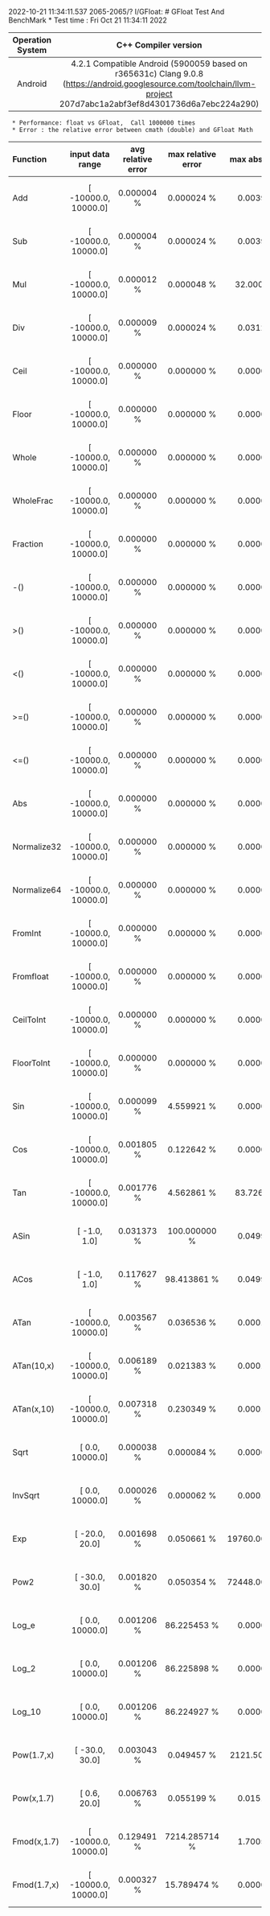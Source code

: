 2022-10-21 11:34:11.537 2065-2065/? I/GFloat: # GFloat Test And BenchMark
     * Test time : Fri Oct 21 11:34:11 2022
    
|Operation System| C++ Compiler version |CPU  | Base Frequency  |
|:--:|:--:|:--:|:--:|
|Android|4.2.1 Compatible Android (5900059 based on r365631c) Clang 9.0.8 (https://android.googlesource.com/toolchain/llvm-project 207d7abc1a2abf3ef8d4301736d6a7ebc224a290)|Unkown CPU|0.0192 GHz or  0.019 GHz |
     * Performance: float vs GFloat,  Call 1000000 times
     * Error : the relative error between cmath (double) and GFloat Math 
    
| Function | input data range |avg relative error | max relative error | max abs error |float vs GFloat | float / GFloat |
|:--|:--:|:--:|:--:|:--:|:--:|:--:|
|Add         |[ -10000.0,  10000.0]|  0.000004 %|      0.000024 %|      0.003906| 1.10 vs 12.29  (ms)|0.09 |
|Sub         |[ -10000.0,  10000.0]|  0.000004 %|      0.000024 %|      0.003906| 0.95 vs 12.82  (ms)|0.07 |
|Mul         |[ -10000.0,  10000.0]|  0.000012 %|      0.000048 %|     32.000000| 0.96 vs  3.87  (ms)|0.25 |
|Div         |[ -10000.0,  10000.0]|  0.000009 %|      0.000024 %|      0.031250| 1.55 vs  9.12  (ms)|0.17 |
|Ceil        |[ -10000.0,  10000.0]|  0.000000 %|      0.000000 %|      0.000000| 0.54 vs  8.07  (ms)|0.07 |
|Floor       |[ -10000.0,  10000.0]|  0.000000 %|      0.000000 %|      0.000000| 0.52 vs  3.62  (ms)|0.14 |
|Whole       |[ -10000.0,  10000.0]|  0.000000 %|      0.000000 %|      0.000000| 0.63 vs  6.81  (ms)|0.09 |
|WholeFrac   |[ -10000.0,  10000.0]|  0.000000 %|      0.000000 %|      0.000000| 0.52 vs 17.66  (ms)|0.03 |
|Fraction    |[ -10000.0,  10000.0]|  0.000000 %|      0.000000 %|      0.000000| 0.62 vs  7.24  (ms)|0.09 |
|-()         |[ -10000.0,  10000.0]|  0.000000 %|      0.000000 %|      0.000000| 0.52 vs  3.38  (ms)|0.15 |
|>()         |[ -10000.0,  10000.0]|  0.000000 %|      0.000000 %|      0.000000| 0.92 vs  8.81  (ms)|0.10 |
|<()         |[ -10000.0,  10000.0]|  0.000000 %|      0.000000 %|      0.000000| 0.93 vs  9.27  (ms)|0.10 |
|>=()        |[ -10000.0,  10000.0]|  0.000000 %|      0.000000 %|      0.000000| 0.85 vs  9.19  (ms)|0.09 |
|<=()        |[ -10000.0,  10000.0]|  0.000000 %|      0.000000 %|      0.000000| 0.84 vs  6.43  (ms)|0.13 |
|Abs         |[ -10000.0,  10000.0]|  0.000000 %|      0.000000 %|      0.000000| 0.51 vs  6.88  (ms)|0.07 |
|Normalize32 |[ -10000.0,  10000.0]|  0.000000 %|      0.000000 %|      0.000000| 0.57 vs  4.45  (ms)|0.13 |
|Normalize64 |[ -10000.0,  10000.0]|  0.000000 %|      0.000000 %|      0.000000| 0.50 vs  4.83  (ms)|0.10 |
|FromInt     |[ -10000.0,  10000.0]|  0.000000 %|      0.000000 %|      0.000000| 0.62 vs  3.22  (ms)|0.19 |
|Fromfloat   |[ -10000.0,  10000.0]|  0.000000 %|      0.000000 %|      0.000000| 0.60 vs  0.47  (ms)|**1.28** |
|CeilToInt   |[ -10000.0,  10000.0]|  0.000000 %|      0.000000 %|      0.000000| 0.51 vs  5.64  (ms)|0.09 |
|FloorToInt  |[ -10000.0,  10000.0]|  0.000000 %|      0.000000 %|      0.000000| 0.51 vs  5.29  (ms)|0.10 |
|Sin         |[ -10000.0,  10000.0]|  0.000099 %|      4.559921 %|      0.000005|14.02 vs 25.86  (ms)|0.54 |
|Cos         |[ -10000.0,  10000.0]|  0.001805 %|      0.122642 %|      0.000028|13.80 vs 24.90  (ms)|0.55 |
|Tan         |[ -10000.0,  10000.0]|  0.001776 %|      4.562861 %|     83.726562|16.53 vs 56.95  (ms)|0.29 |
|ASin        |[     -1.0,      1.0]|  0.031373 %|    100.000000 %|      0.049958| 6.95 vs 42.52  (ms)|0.16 |
|ACos        |[     -1.0,      1.0]|  0.117627 %|     98.413861 %|      0.049958| 7.04 vs 55.20  (ms)|0.13 |
|ATan        |[ -10000.0,  10000.0]|  0.003567 %|      0.036536 %|      0.000166|13.98 vs 41.97  (ms)|0.33 |
|ATan(10,x)  |[ -10000.0,  10000.0]|  0.006189 %|      0.021383 %|      0.000166|22.51 vs 54.09  (ms)|0.42 |
|ATan(x,10)  |[ -10000.0,  10000.0]|  0.007318 %|      0.230349 %|      0.000166|20.99 vs 52.51  (ms)|0.40 |
|Sqrt        |[      0.0,  10000.0]|  0.000038 %|      0.000084 %|      0.000076| 1.75 vs 25.82  (ms)|0.07 |
|InvSqrt     |[      0.0,  10000.0]|  0.000026 %|      0.000062 %|      0.000183| 3.02 vs 23.11  (ms)|0.13 |
|Exp         |[    -20.0,     20.0]|  0.001698 %|      0.050661 %|  19760.000000| 6.92 vs 31.68  (ms)|0.22 |
|Pow2        |[    -30.0,     30.0]|  0.001820 %|      0.050354 %|  72448.000000| 7.28 vs 30.62  (ms)|0.24 |
|Log_e       |[      0.0,  10000.0]|  0.001206 %|     86.225453 %|      0.000031| 6.71 vs 20.06  (ms)|0.33 |
|Log_2       |[      0.0,  10000.0]|  0.001206 %|     86.225898 %|      0.000043| 6.81 vs 18.92  (ms)|0.36 |
|Log_10      |[      0.0,  10000.0]|  0.001206 %|     86.224927 %|      0.000013|18.76 vs 20.10  (ms)|0.93 |
|Pow(1.7,x)  |[    -30.0,     30.0]|  0.003043 %|      0.049457 %|   2121.500000|17.21 vs 50.38  (ms)|0.34 |
|Pow(x,1.7)  |[      0.6,     20.0]|  0.006763 %|      0.055199 %|      0.015121|17.04 vs 55.49  (ms)|0.31 |
|Fmod(x,1.7) |[ -10000.0,  10000.0]|  0.129491 %|   7214.285714 %|      1.700575|32.77 vs 30.06  (ms)|**1.09** |
|Fmod(1.7,x) |[ -10000.0,  10000.0]|  0.000327 %|     15.789474 %|      0.000000|10.75 vs 19.99  (ms)|0.54 |
